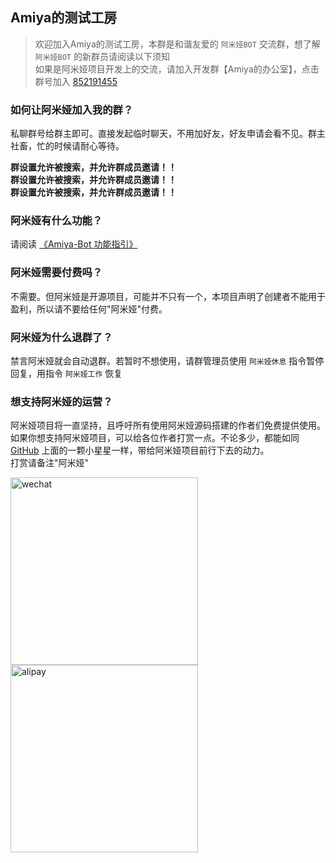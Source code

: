 ## Amiya的测试工房

> 欢迎加入Amiya的测试工房，本群是和谐友爱的 `阿米娅BOT` 交流群，想了解 `阿米娅BOT` 的新群员请阅读以下须知<br>
> 如果是阿米娅项目开发上的交流，请加入开发群【Amiya的办公室】，点击群号加入 [852191455](https://jq.qq.com/?_wv=1027&k=YWVA0NFX)

### 如何让阿米娅加入我的群？

私聊群号给群主即可。直接发起临时聊天，不用加好友，好友申请会看不见。群主社畜，忙的时候请耐心等待。

**群设置允许被搜索，并允许群成员邀请！！**<br>
**群设置允许被搜索，并允许群成员邀请！！**<br>
**群设置允许被搜索，并允许群成员邀请！！**<br>

### 阿米娅有什么功能？

请阅读 [《Amiya-Bot 功能指引》](/amiya-bot/?file=function)

### 阿米娅需要付费吗？

不需要。但阿米娅是开源项目，可能并不只有一个，本项目声明了创建者不能用于盈利，所以请不要给任何"阿米娅"付费。

### 阿米娅为什么退群了？

禁言阿米娅就会自动退群。若暂时不想使用，请群管理员使用 `阿米娅休息` 指令暂停回复，用指令 `阿米娅工作` 恢复

### 想支持阿米娅的运营？

阿米娅项目将一直坚持，且呼吁所有使用阿米娅源码搭建的作者们免费提供使用。<br>
如果你想支持阿米娅项目，可以给各位作者打赏一点。不论多少，都能如同 [GitHub](https://github.com/AmiyaBot/Amiya-Bot) 上面的一颗小星星一样，带给阿米娅项目前行下去的动力。<br>
打赏请备注"阿米娅"
<div>
    <img src="img/wechat.png" alt="wechat" height="300">
    <img src="img/alipay.png" alt="alipay" height="300">
</div>
